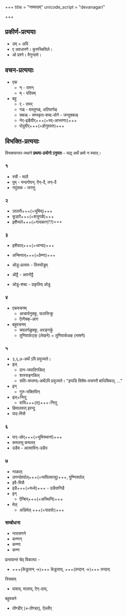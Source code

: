 +++
title = "नामपदम्"
unicode_script = "devanagari"

+++

## प्रकीर्ण-प्रत्ययाः
- उम् = अपि
- ए अवधारणे। कुरुच्चियिले। 
- ओ प्रश्ने। वैगुन्दमो। 

## वचन-प्रत्ययाः
- एक
  - न् - रामन्
  - म् - पदियम्
- बहु
  - र् - रामर् 
  - गळ् - वस्तुगळ्, अऱियार्गळ्
  - क्कळ् - सम्स्कृत-शब्द-योगे - जन्तुक्कळ्
  - नेर्-इऴैयीर्+++(=स्व्-आभरणाः)+++
  - पोदुवीर्+++(=होगुववरु)+++


## विभक्ति-प्रत्ययाः
विभक्त्यन्तर-स्थाने **प्रथमा-प्रयोगो ऽनुमतः** - यद्य् अर्थे भ्रमो न स्यात्।  

### १
- स्त्री - मालै
- पुम् - नन्दगोपन्, ऎन्-दै, तन्-दै
- नपुंसक - जगत्तु

### २
- ञालत्तै+++(=भूमिय्)+++
- कूडारै+++(=शत्रुगळै)+++
- इशैप्पारे+++(=गायकान्??)+++

### ३
- इशैयाल्+++(=ध्वन्या)+++
- अन्बिनाल्+++(=प्रेम्णा)+++
- ऒडु-प्रत्ययः - तिरुवॊडुम् 
- ऒट्टै - अवनोट्टै

- ओडु-शब्दः - प्रकृतिय् ओडु

### ४
- एकवचनम्
  - आचार्यनुक्कु, फलत्तिऱ्कु
  - ऎऩ्गैक्क्-आग
- बहुवचनम्
  - चपलर्गळुक्कु, अरङ्गर्कु
  - तुणिवार्कट्क् (लेखने) = तुणिवार्कळ्क् (भाषणे)

### ५
- ३,६,७-अर्थे ऽपि प्रयुज्यते। 
- इल् 
  - दान-जपादिगळिल्
  - शास्त्रङ्गळिल्
  - सति-सप्तम्य्-अर्थेऽपि प्रयुज्यते। "इप्पडि विशेष-वचनत्तै बाधिक्किल्, …"
- इन्
  - गुरु-भक्तियिन्
- इल्+निऩ्ऱु
  - वायि+++(ल्)+++-निऩ्ऱु
- हिमालयत्त् इरन्दु
- पाद-मिसै

### ६
- पार्-ओर्+++(=भूमिस्थानां)+++
- कमलत्तु कमलत्
- उडैय - आत्माविन्-उडैय
 
### ७
- नाळाल्
- उणर्न्दवर्पाल्+++(=भावितवत्सु)+++, पुण्णियर्पाल्‌
- इवै-मिसै
- इडै+++(=मध्ये)+++ - उडैयानिडै
- इन्
  - ऎन्बिन्+++(=अस्थिनि)+++
- मेल्
  - अडिमेल् +++(=पादयोः)+++

### सम्बोधना
- नारायणने
- कण्णन्
- कण्णा
- कण्ण

प्रत्ययान्तं चेद् विकल्पाः -

- +++(कॆडुत्तान् →)+++ कॆडुत्ताय्, +++(तन्दान् →)+++ तन्दाय्


स्त्रियाम्

- पावाय्, मालाय्, ऎन्-दाय्, 

बहुवचने 

- तॊण्डीर् (←तॊण्डर्), ऎल्लीर्